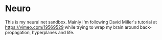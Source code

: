 # Neuro
This is my neural net sandbox. Mainly I'm following David Miller's tutorial at https://vimeo.com/19569529 while trying to wrap my brain around back-propagation, hyperplanes and life.
